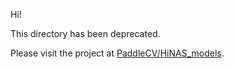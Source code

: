 
Hi! 

This directory has been deprecated. 

Please visit the project at [PaddleCV/HiNAS_models](../../../PaddleCV/HiNAS_models).
